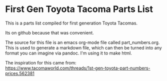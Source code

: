 # First Gen Toyota Tacoma Parts List


This is a parts list compiled for first generation Toyota Tacomas.

Its on github because that was convenient.

The source for this file is an emacs org-mode file called part_numbers.org.  This is used to generate a markdown file, which can then be turned into any format you can imagine via pandoc.  I'm using it to make html.


The inspiration for this came from:
https://www.tacomaworld.com/threads/1st-gen-toyota-part-numbers-prices.562381

